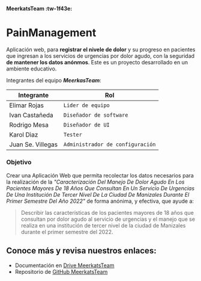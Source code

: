 #### MeerkatsTeam :tw-1f43e:
# PainManagement
Aplicación web, para **registrar el nivele de dolor** y su progreso en pacientes que ingresan a los servicios de urgencias por dolor agudo,  con la seguridad **de mantener los datos anónmos**.
Este es un proyecto desarrollado en un ambiente educativo.

Integrantes del equipo ***MeerkasTeam***: 

| Integrante | Rol                    |
| ------------- | ------------------------------ |
|Elimar Rojas | `Lider de equipo` |
|Ivan Castañeda| `Diseñador de software`   |
|Rodrigo Mesa| `Diseñador de UI`   |
|Karol Dìaz | `Tester`   |
|Juan Se. Villegas | `Administrador de configuración`   |

### Objetivo
Crear una Aplicación Web que permita recolectar los datos necesarios para la realización de la *"Caracterización Del Manejo De Dolor Agudo En Los Pacientes Mayores De 18 Años Que Consultan En Un Servicio De Urgencias De Una Institución De Tercer Nivel De La Ciudad De Manizales Durante El Primer Semestre Del Año 2022"*  de forma anónima, y efectiva, que ayude a: 
> Describir las características de los pacientes mayores de 18 años que consultan por dolor agudo al servicio de urgencias y el manejo que se realiza en una institución de tercer nivel de la ciudad de Manizales durante el primer semestre del 2022.

## Conoce más y revisa nuestros enlaces:

- Documentación en [Drive MeerkatsTeam](https://drive.google.com/drive/folders/1dtW-yviytXwyny8Q0KU2XTWoezTgArzS?usp=sharing "Drive MeerkatsTeam") 
- Repositorio de [GitHub MeerkatsTeam](https://github.com/MeerkatsTeam/PainManagement "GitHub MeerkatsTeam")